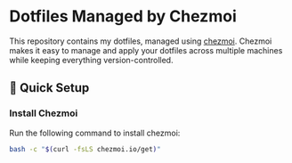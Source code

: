 # Dotfiles Managed by Chezmoi

This repository contains my dotfiles, managed using [chezmoi](https://www.chezmoi.io). Chezmoi makes it easy to manage and apply your dotfiles across multiple machines while keeping everything version-controlled.

## 🚀 Quick Setup

### Install Chezmoi

Run the following command to install chezmoi:

```bash
bash -c "$(curl -fsLS chezmoi.io/get)"
